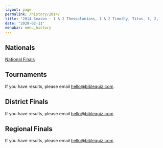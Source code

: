 ```yaml
---
layout: page
permalink: /history/2014/
title: "2014 Season - 1 & 2 Thessalonians, 1 & 2 Timothy, Titus, 1, 2, & 3 John"
date: "2020-02-11"
menubar: menu_history
---
```


## Nationals

<a href="{% link _pages/history/2014/nationals.md %}" class="button is-primary">National Finals</a>

## Tournaments
If you have results, please email [hello@biblequiz.com](mailto:hello@biblequiz.com).

## District Finals
If you have results, please email [hello@biblequiz.com](mailto:hello@biblequiz.com).

## Regional Finals
If you have results, please email [hello@biblequiz.com](mailto:hello@biblequiz.com).